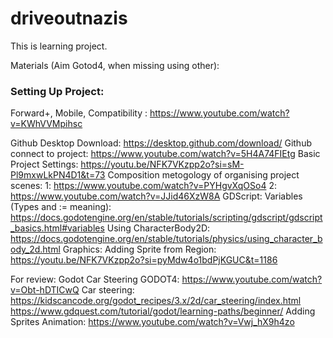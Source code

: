 # driveoutnazis
 
This is learning project. 

Materials (Aim Gotod4, when missing using other): 
### Setting Up Project:
	 
Forward+, Mobile, Compatibility : https://www.youtube.com/watch?v=KWhVVMpihsc
		
Github Desktop Download: https://desktop.github.com/download/
Github connect to project: https://www.youtube.com/watch?v=5H4A74FIEtg
Basic Project Settings: https://youtu.be/NFK7VKzpp2o?si=sM-Pl9mxwLkPN4D1&t=73
Composition metogology of organising project scenes: 1: https://www.youtube.com/watch?v=PYHgvXqOSo4 2: https://www.youtube.com/watch?v=JJid46XzW8A
	GDScript:
		Variables (Types and := meaning): https://docs.godotengine.org/en/stable/tutorials/scripting/gdscript/gdscript_basics.html#variables
		Using CharacterBody2D: https://docs.godotengine.org/en/stable/tutorials/physics/using_character_body_2d.html
	Graphics: 
		Adding Sprite from Region: https://youtu.be/NFK7VKzpp2o?si=pyMdw4o1bdPjKGUC&t=1186			
	
	









For review: 
	Godot Car Steering GODOT4: https://www.youtube.com/watch?v=Obt-hDTICwQ
	Car steering: https://kidscancode.org/godot_recipes/3.x/2d/car_steering/index.html
	https://www.gdquest.com/tutorial/godot/learning-paths/beginner/
	Adding Sprites Animation: https://www.youtube.com/watch?v=Vwj_hX9h4zo
